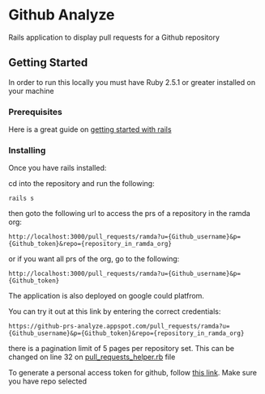 # Github Analyze

Rails application to display pull requests for a Github repository

## Getting Started

In order to run this locally you must have Ruby 2.5.1 or greater installed on your machine

### Prerequisites

Here is a great guide on [getting started with rails](https://guides.rubyonrails.org/getting_started.html)

### Installing

Once you have rails installed:

cd into the repository and run the following:

```
rails s
```

then goto the following url to access the prs of a repository in the ramda org:

```
http://localhost:3000/pull_requests/ramda?u={Github_username}&p={Github_token}&repo={repository_in_ramda_org}
```

or if you want all prs of the org, go to the following:

```
http://localhost:3000/pull_requests/ramda?u={Github_username}&p={Github_token}
```

The application is also deployed on google could platfrom. 

You can try it out at this link by entering the correct credentials:
```
https://github-prs-analyze.appspot.com/pull_requests/ramda?u={Github_username}&p={Github_token}&repo={repository_in_ramda_org}
```

there is a pagination limit of 5 pages per repository set. This can be changed on line 32 on [pull_requests_helper.rb](https://github.com/saadmansoor93/github_analyze/blob/master/app/helpers/application_helper.rb) file

To generate a personal access token for github, follow [this link](https://help.github.com/en/articles/creating-a-personal-access-token-for-the-command-line). Make sure you have repo selected
